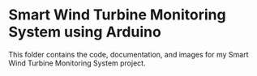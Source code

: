 # Smart Wind Turbine Monitoring System using Arduino

This folder contains the code, documentation, and images for my Smart Wind Turbine Monitoring System project.
